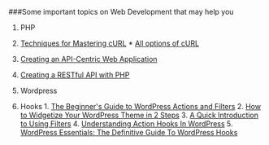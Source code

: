 ###Some important topics on Web Development that may help you

1.  PHP
  1.  [Techniques for Mastering cURL](https://code.tutsplus.com/tutorials/techniques-for-mastering-curl--net-8470)
  	*  [All options of cURL](http://us3.php.net/manual/en/function.curl-setopt.php)
  2.  [Creating an API-Centric Web Application](https://code.tutsplus.com/tutorials/creating-an-api-centric-web-application--net-23417)
  3.  [Creating a RESTful API with PHP](http://coreymaynard.com/blog/creating-a-restful-api-with-php/)

2.  Wordpress
  1. Hooks
    1.  [The Beginner's Guide to WordPress Actions and Filters](https://code.tutsplus.com/articles/the-beginners-guide-to-wordpress-actions-and-filters--wp-27373)
  	2.  [How to Widgetize Your WordPress Theme in 2 Steps](http://digwp.com/2010/02/how-to-widgetize-wordpress-theme/)
  	3.  [A Quick Introduction to Using Filters](https://pippinsplugins.com/a-quick-introduction-to-using-filters/)
  	4.  [Understanding Action Hooks In WordPress](http://www.raymondselda.com/understanding-action-hooks-in-wordpress/)
  	5.  [WordPress Essentials: The Definitive Guide To WordPress Hooks](http://www.smashingmagazine.com/2011/10/07/definitive-guide-wordpress-hooks/)